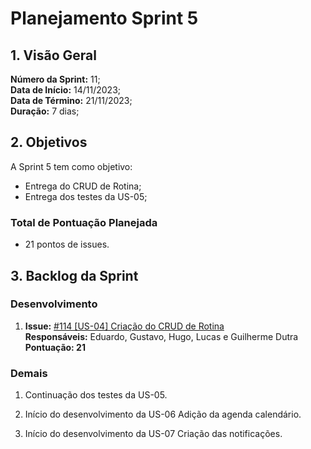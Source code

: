 # Planejamento Sprint 5

## 1. Visão Geral

**Número da Sprint:** 11;<br>
**Data de Início:** 14/11/2023;<br>
**Data de Término:** 21/11/2023;<br>
**Duração:** 7 dias;<br>

## 2. Objetivos

A Sprint 5 tem como objetivo:

- Entrega do CRUD de Rotina;
- Entrega dos testes da US-05;

### Total de Pontuação Planejada

- 21 pontos de issues.

## 3. Backlog da Sprint

### Desenvolvimento

1. **Issue:** [#114 [US-04] Criação do CRUD de Rotina ](https://github.com/fga-eps-mds/2023-2-GEROcuidado-Doc/issues/114)<br>
   **Responsáveis:** Eduardo, Gustavo, Hugo, Lucas e Guilherme Dutra <br>
   **Pontuação: 21**

### Demais

1. Continuação dos testes da US-05.

2. Início do desenvolvimento da US-06 Adição da agenda calendário.

3. Início do desenvolvimento da US-07 Criação das notificações.
